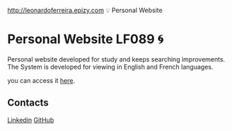 http://leonardoferreira.epizy.com
:bulb: Personal Website

# Personal Website LF089 :cyclone:

Personal website developed for study and keeps searching improvements. The System is developed for viewing in English and French languages.

you can access it [here](http://leonardoferreira.epizy.com).

## Contacts
[Linkedin](https://www.linkedin.com/in/leonardoferreira089/)
[GitHub](https://github.com/leonardoferreira089)
